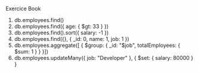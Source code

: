 Exercice Book

1.  db.employees.find()
2.  db.employees.find({ age: { $gt: 33 } })
3.  db.employees.find().sort({ salary: -1 })
4.  db.employees.find({}, { \_id: 0, name: 1, job: 1 })
5.  db.employees.aggregate([ { $group: { _id: "$job", totalEmployees: { $sum: 1 } } }])
6.  db.employees.updateMany({ job: "Developer" }, { $set: { salary: 80000 } }
